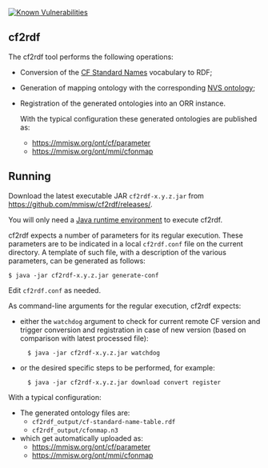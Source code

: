 [![Known Vulnerabilities](https://snyk.io/test/github/mmisw/cf2rdf/badge.svg?targetFile=build.sbt)](https://snyk.io/test/github/mmisw/cf2rdf?targetFile=build.sbt)

## cf2rdf

The cf2rdf tool performs the following operations:

- Conversion of the [CF Standard Names](http://cfconventions.org/documents.html) vocabulary to RDF;
- Generation of mapping ontology with the corresponding [NVS ontology](http://vocab.nerc.ac.uk/collection/P07/current/);
- Registration of the generated ontologies into an ORR instance.

    With the typical configuration these generated ontologies are published as:
    - https://mmisw.org/ont/cf/parameter
    - https://mmisw.org/ont/mmi/cfonmap

## Running

Download the latest executable JAR `cf2rdf-x.y.z.jar` from https://github.com/mmisw/cf2rdf/releases/.

You will only need a [Java runtime environment](https://www.java.com/) to execute cf2rdf.

cf2rdf expects a number of parameters for its regular execution. These parameters are to be
indicated in a local `cf2rdf.conf` file on the current directory. A template of such file, with
a description of the various parameters, can be generated as follows:

    $ java -jar cf2rdf-x.y.z.jar generate-conf

Edit `cf2rdf.conf` as needed.

As command-line arguments for the regular execution, cf2rdf expects:

- either the `watchdog` argument to check for current remote CF version and trigger conversion
  and registration in case of new version (based on comparison with latest processed file):

        $ java -jar cf2rdf-x.y.z.jar watchdog

- or the desired specific steps to be performed, for example:

        $ java -jar cf2rdf-x.y.z.jar download convert register

With a typical configuration:
- The generated ontology files are:
  - `cf2rdf_output/cf-standard-name-table.rdf`
  - `cf2rdf_output/cfonmap.n3`
- which get automatically uploaded as:
  - https://mmisw.org/ont/cf/parameter
  - https://mmisw.org/ont/mmi/cfonmap
